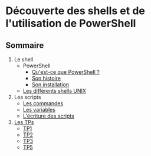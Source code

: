 # Découverte des shells et de l'utilisation de PowerShell

## **Sommaire**

1. Le shell
    * PowerShell
        * [Qu'est-ce que PowerShell ?](https://github.com/NatSch45/linux/blob/master/Powershell/powershell.md)
        * [Son histoire](https://github.com/NatSch45/linux/blob/master/Powershell/histoire.md)
        * [Son installation](https://github.com/NatSch45/linux/blob/master/Powershell/installation.md)
    * [Les différents shells UNIX](https://github.com/NatSch45/linux/blob/master/Powershell/shell.md)
2. Les scripts
    * [Les commandes](https://github.com/NatSch45/linux/blob/master/Powershell/commandes.md)
    * [Les variables](https://github.com/NatSch45/linux/blob/master/Powershell/variables.md)
    * [L'écriture des scripts](https://github.com/NatSch45/linux/blob/master/Powershell/scripts.md)
3. [Les TPs](https://github.com/NatSch45/linux/blob/master/Powershell/tp.md)
    * [TP1](https://github.com/NatSch45/linux/blob/master/Powershell/tp1.md)
    * [TP2](https://github.com/NatSch45/linux/blob/master/Powershell/tp2.md)
    * [TP3](https://github.com/NatSch45/linux/blob/master/Powershell/tp3.md)
    * [TP5](https://github.com/NatSch45/linux/blob/master/Powershell/tp5.md)
